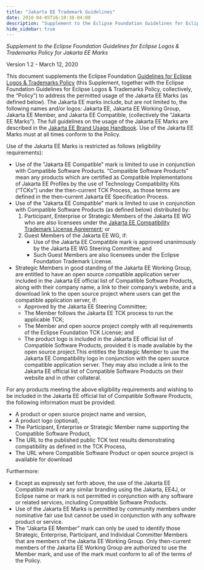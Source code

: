 ```yaml
---
title: "Jakarta EE Trademark Guidelines"
date: 2018-04-05T16:10:38-04:00
description: "Supplement to the Eclipse Foundation Guidelines for Eclipse Logos & Trademarks Policy for Jakarta EE Marks"
hide_sidebar: true
---
```



_Supplement to the Eclipse Foundation Guidelines for Eclipse Logos & Trademarks Policy for Jakarta EE Marks_

Version 1.2 - March 12, 2020

This document supplements the Eclipse Foundation [Guidelines for Eclipse Logos & Trademarks Policy](https://www.eclipse.org/legal/logo_guidelines.php) (this Supplement, together with the Eclipse Foundation Guidelines for Eclipse Logos & Trademarks Policy, collectively, the “Policy”) to address the permitted usage of the Jakarta EE Marks (as defined below). The Jakarta EE marks include, but are not limited to, the following names and/or logos: Jakarta EE, Jakarta EE Working Group, Jakarta EE Member, and Jakarta EE Compatible, (collectively the “Jakarta EE Marks”). The full guidelines on the usage of the Jakarta EE Marks are described in the [Jakarta EE Brand Usage Handbook](jakarta-ee-branding-guidelines.pdf). Use of the Jakarta EE Marks must at all times conform to the Policy.

Use of the Jakarta EE Marks is restricted as follows (eligibility requirements):

*   Use of the "Jakarta EE Compatible" mark is limited to use in conjunction with Compatible Software Products. “Compatible Software Products” mean any products which are certified as Compatible Implementations of Jakarta EE Profiles by the use of Technology Compatibility Kits (“TCKs”) under the then-current TCK Process, as those terms are defined in the then-current Jakarta EE Specification Process.
*   Use of the "Jakarta EE Compatible" mark is limited to use in conjunction with Compatible Software Products (as defined below) distributed by:
    1.  Participant, Enterprise or Strategic Members of the Jakarta EE WG who are also licensees under the [Jakarta EE Compatibility Trademark License Agreement](https://app.hellosign.com/s/DQ9uVw4b); or
    2.  Guest Members of the Jakarta EE WG, if:
        *   Use of the Jakarta EE Compatible mark is approved unanimously by the Jakarta EE WG Steering Committee; and
        *   Such Guest Members are also licensees under the Eclipse Foundation Trademark License.
*   Strategic Members in good standing of the Jakarta EE Working Group, are entitled to have an open source compatible application server included in the Jakarta EE official list of Compatible Software Products, along with their company name, a link to their company’s website, and a download link to the open source project where users can get the compatible application server, if:
    *   Approved by the Jakarta EE Steering Committee;
    *   The Member follows the Jakarta EE TCK process to run the applicable TCK;
    *   The Member and open source project comply with all requirements of the Eclipse Foundation TCK License; and
    *   The product logo is included in the Jakarta EE official list of Compatible Software Products, provided it is made available by the open source project.This entitles the Strategic Member to use the Jakarta EE Compatibility logo in conjunction with the open source compatible application server. They may also include a link to the Jakarta EE official list of Compatible Software Products on their website and in other collateral.

For any products meeting the above eligibility requirements and wishing to be included in the Jakarta EE official list of Compatible Software Products, the following information must be provided:

*   A product or open source project name and version,
*   A product logo (optional),
*   The Participant, Enterprise or Strategic Member name supporting the Compatible Software Product,
*   The URL to the published public TCK test results demonstrating compatibility as defined in the TCK Process,
*   The URL where Compatible Software Product or open source project is available for download

Furthermore:

*   Except as expressly set forth above, the use of the Jakarta EE Compatible mark or any similar branding using the Jakarta, EE4J, or Eclipse name or mark is not permitted in conjunction with any software or related services, including Compatible Software Products.
*   Use of the Jakarta EE Marks is permitted by community members under nominative fair use but cannot be used in conjunction with any software product or service.
*   The "Jakarta EE Member” mark can only be used to identify those Strategic, Enterprise, Participant, and Individual Committer Members that are members of the Jakarta EE Working Group. Only then-current members of the Jakarta EE Working Group are authorized to use the Member mark, and use of the mark must conform to all of the terms of the Policy.
